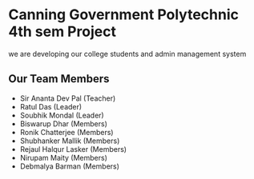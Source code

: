 # Canning Government Polytechnic 4th sem Project

we are developing our college students and admin management system

## Our Team Members


- Sir Ananta Dev Pal (Teacher)
- Ratul Das (Leader)
- Soubhik Mondal (Leader)
- Biswarup Dhar (Members)
- Ronik Chatterjee (Members)
- Shubhanker Mallik (Members)
- Rejaul Halqur Lasker (Members)
- Nirupam Maity (Members)
- Debmalya Barman (Members)
